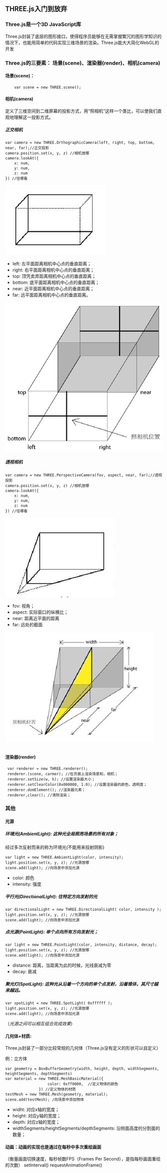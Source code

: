 ## THREE.js入门到放弃
### Three.js是一个3D JavaScript库
Three.js封装了底层的图形接口，使得程序员能够在无需掌握繁冗的图形学知识的情况下，也能用简单的代码实现三维场景的渲染。Three.js能大大简化WebGL的开发
### Three.js的三要素： 场景(scene)、渲染器(render)、相机(camera)
#### 场景(scene)： 
```text
    var scene = new THREE.scene();
```
#### 相机(camera)
定义了三维空间到二维屏幕的投影方式，用“照相机”这样一个类比，可以使我们直观地理解这一投影方式。
##### 正交相机
```text
var camera = new THREE.OrthographicCamera(left, right, top, bottom, near, far);//正交投影
camera.position.set(x, y, z) //相机放哪
camera.lookAt({
    x: num,
    y: num,
    z: num
}) //往哪看
```
<img src="./img/orthographic.png" />

* left: 左平面距离相机中心点的垂直距离；
* right: 右平面距离相机中心点的垂直距离；
* top: 顶凭卖弄距离相机中心点的垂直距离；
* bottom: 底平面距离相机中心点的垂直距离；
* near: 近平面距离相机中心点的垂直距离；
* far: 远平面距离相机中心点的垂直距离。

<img src="./img/orthographicParameter.png" />
 
##### 透视相机
```text
var camera = new THREE.PerspectiveCamera(fov, aspect, near, far);//透视投影
camera.position.set(x, y, z) //相机放哪
camera.lookAt({
    x: num,
    y: num,
    z: num
}) //往哪看
```
<img src="./img/perspective.jpg" />

* fov: 视角；
* aspect: 实际窗口的纵横比；
* near: 距离近平面的距离
* far: 远处的截面

<img src="./img/perspectiveParameter.png" />

###### 
#### 渲染器(render)
```text
 var renderer = new THREE.renderer();
 renderer.(scene, carmer); //在页面上渲染场景和，相机；
 renderer.setSize(w, h); //设置渲染器大小；
 renderer.setClearColor(0x000000, 1.0); //设置渲染器的颜色，透明度；
 renderer.domElement(); //渲染器元素；
 renderer,clear(); //清除渲染；
```
### 其他
#### 光源
##### 环境光(AmbientLight): 这种光全局照亮场景的所有对象；
经过多次反射而来的称为环境光(不能用来投射阴影)
```text
var light = new THREE.AmbientLight(color, intensity);
light.position.set(x, y, z); //光源放哪
scene.add(light); //向场景中添加光源
```
* color: 颜色
* intensity: 强度
##### 平行光(DirectionalLight): 往特定方向发射的光
```text
var directionalLight = new THREE.DirectionalLight( color, intensity );
light.position.set(x, y, z); //光源放哪
scene.add(light); //向场景中添加光源
```
##### 点光源(PointLight): 单个点向所有方向发射光；
```text
var light = new THREE.PointLight(color, intensity, distance, decay); 
light.position.set(x, y, z); //光源放哪
scene.add(light); //向场景中添加光源
```
* distance: 距离，当距离为此的时候，光线衰减为零
* decay: 衰减
##### 聚光灯(SpotLight): 这种光从沿着一个方向的单个点发射，沿着锥体，其尺寸越来越远。
```text
var spotLight = new THREE.SpotLight( 0xffffff );
light.position.set(x, y, z); //光源放哪
scene.add(light); //向场景中添加光源
```
（*光源之间可以相互组合完成效果*）
#### 几何体+材质:
Three.js封装了一部分比较常规的几何体（Three.js没有定义的形状可以自定义）

例：立方体
```text
var geometry = BoxBufferGeometry(width, height, depth, widthSegments, heightSegments, depthSegments)
var material = new THREE.MeshBasicMaterial({
                   color: 0xff0000,  //定义物体的颜色 
               }) //定义物体的材质
testMesh = new THREE.Mesh(geometry, material);
scene.add(testMesh); /向场景中添加物体
```
* widht: 对应x轴的宽度；
* height: 对应y轴的宽度；
* depth: 对应z轴的宽度；
* widthSegments/heightSegments/depthSegments: 沿侧面高度的分割面的数量；

#### 动画：动画的实现也是通过在每秒中多次重绘画面
（衡量画面切换速度，每秒帧数FPS（Frames Per Second），是指每秒画面重绘的次数）
setInterval()
requestAnimationFrame()
